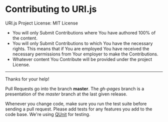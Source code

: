 # Contributing to URI.js #

URI.js Project License: MIT License

* You will only Submit Contributions where You have authored 100% of the content.
* You will only Submit Contributions to which You have the necessary rights. This means that if You are employed You have received the necessary permissions from Your employer to make the Contributions.
* Whatever content You Contribute will be provided under the project License.

---

Thanks for your help!

Pull Requests go into the branch **master**. The *gh-pages* branch is a presentation of the *master* branch at the last given release.

Whenever you change code, make sure you run the test suite before sending a pull request. Please add tests for any features you add to the code base. We're using [QUnit](http://qunitjs.com/) for testing.
